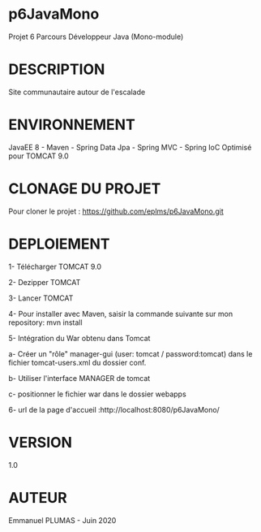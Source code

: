 # p6JavaMono
Projet 6 Parcours Développeur Java (Mono-module)

# DESCRIPTION
Site communautaire autour de l'escalade

# ENVIRONNEMENT
JavaEE 8 - Maven - Spring Data Jpa - Spring MVC - Spring IoC
Optimisé pour TOMCAT 9.0

# CLONAGE DU PROJET
Pour cloner le projet : https://github.com/eplms/p6JavaMono.git

# DEPLOIEMENT
1- Télécharger TOMCAT 9.0

2- Dezipper TOMCAT

3- Lancer TOMCAT

4- Pour installer avec Maven, saisir la commande suivante sur mon repository: mvn install 

5- Intégration du War obtenu dans Tomcat

  a- Créer un "rôle" manager-gui (user: tomcat / password:tomcat) dans le fichier tomcat-users.xml du dossier conf.
  
  b- Utiliser l'interface MANAGER de tomcat
  
  c- positionner le fichier war dans le dossier webapps
  
6- url de la page d'accueil :http://localhost:8080/p6JavaMono/



# VERSION
1.0

# AUTEUR
Emmanuel PLUMAS - Juin 2020


